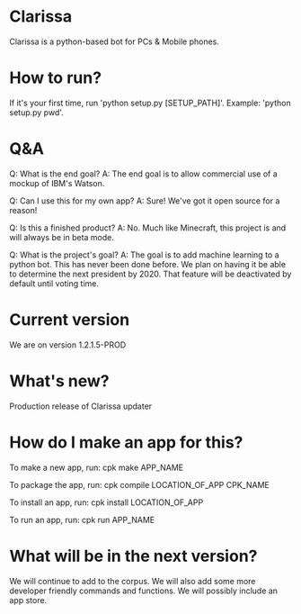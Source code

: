 # Clarissa

Clarissa is a python-based bot for PCs & Mobile phones.

# How to run?

If it's your first time, run 'python setup.py [SETUP_PATH]'. Example: 'python setup.py pwd'.

#  Q&A

Q: What is the end goal? A: The end goal is to allow commercial use of a mockup of IBM's Watson.

Q: Can I use this for my own app? A: Sure! We've got it open source for a reason!

Q: Is this a finished product? A: No. Much like Minecraft, this project is and will always be in beta mode.

Q: What is the project's goal? A: The goal is to add machine learning to a python bot. This has never been done before. We plan on having it be able to determine the next president by 2020. That feature will be deactivated by default until voting time.

# Current version
We are on version 1.2.1.5-PROD

# What's new?
Production release of Clarissa updater

# How do I make an app for this?
To make a new app, run:
cpk make APP_NAME

To package the app, run:
cpk compile LOCATION_OF_APP CPK_NAME

To install an app, run:
cpk install LOCATION_OF_APP

To run an app, run:
cpk run APP_NAME

# What will be in the next version?
We will continue to add to the corpus. We will also add some more developer friendly commands and functions. We will possibly include an app store.
